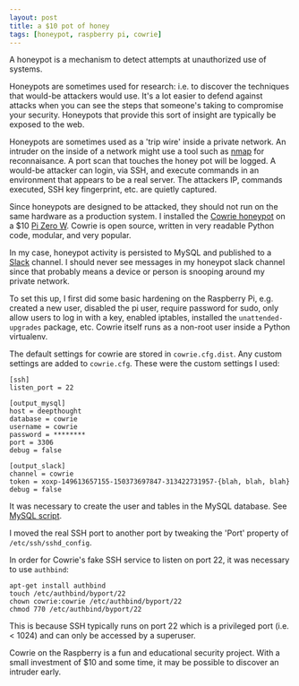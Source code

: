 ```yaml
---
layout: post
title: a $10 pot of honey
tags: [honeypot, raspberry pi, cowrie]
---
```




A honeypot is a mechanism to detect attempts at unauthorized use of systems.

Honeypots are sometimes used for research: i.e. to discover the techniques that would-be attackers would use. It's a lot easier to defend against attacks when you can see the steps that someone's taking to compromise your security. Honeypots that provide this sort of insight are typically be exposed to the web.

Honeypots are sometimes used as a 'trip wire' inside a private network. An intruder on the inside of a network might use a tool such as [nmap](https://nmap.org/) for reconnaisance. A port scan that touches the honey pot will be logged. A would-be attacker can login, via SSH, and execute commands in an environment that appears to be a real server. The attackers IP, commands executed, SSH key fingerprint, etc. are quietly captured.

Since honeypots are designed to be attacked, they should not run on the same hardware as a production system. I installed the [Cowrie honeypot](https://github.com/micheloosterhof/cowrie) on a $10 [Pi Zero W](https://www.adafruit.com/element14-raspberry-pi-zero). Cowrie is open source, written in very readable Python code, modular, and very popular.

In my case, honeypot activity is persisted to MySQL and published to a [Slack](https://slack.com/) channel. I should never see messages in my honeypot slack channel since that probably means a device or person is snooping around my private network.

To set this up, I first did some basic hardening on the Raspberry Pi, e.g. created a new user, disabled the pi user, require password for sudo, only allow users to log in with a key, enabled iptables, installed the `unattended-upgrades` package, etc. Cowrie itself runs as a non-root user inside a Python virtualenv.

The default settings for cowrie are stored in `cowrie.cfg.dist`. Any custom settings are added to `cowrie.cfg`. These were the custom settings I used:

    [ssh]
    listen_port = 22
    
    [output_mysql]
    host = deepthought
    database = cowrie
    username = cowrie
    password = ********
    port = 3306
    debug = false
    
    [output_slack]
    channel = cowrie
    token = xoxp-149613657155-150373697847-313422731957-{blah, blah, blah}
    debug = false

It was necessary to create the user and tables in the MySQL database. See [MySQL script](https://github.com/micheloosterhof/cowrie/blob/master/doc/sql/mysql.sql).

I moved the real SSH port to another port by tweaking the 'Port' property of `/etc/ssh/sshd_config`.

In order for Cowrie's fake SSH service to listen on port 22, it was necessary to use `authbind`:

    apt-get install authbind
    touch /etc/authbind/byport/22
    chown cowrie:cowrie /etc/authbind/byport/22
    chmod 770 /etc/authbind/byport/22

This is because SSH typically runs on port 22 which is a privileged port (i.e. < 1024) and can only be accessed by a superuser.

Cowrie on the Raspberry is a fun and educational security project. With a small investment of $10 and some time, it may be possible to discover an intruder early. 